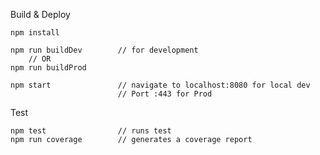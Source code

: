 Build & Deploy

    npm install
    
    npm run buildDev        // for development
        // OR
    npm run buildProd
    
    npm start               // navigate to localhost:8080 for local dev
    						// Port :443 for Prod
Test

    npm test                // runs test
    npm run coverage        // generates a coverage report
